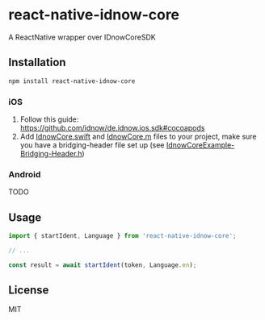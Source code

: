 # react-native-idnow-core

A ReactNative wrapper over IDnowCoreSDK

## Installation

```sh
npm install react-native-idnow-core
```

### iOS
1. Follow this guide: https://github.com/idnow/de.idnow.ios.sdk#cocoapods
2. Add [IdnowCore.swift](https://github.com/anjusiima/react-native-idnow-autoident/-/blob/master/example/ios/IdnowCore.swift) and [IdnowCore.m](https://github.com/anjusiima/react-native-idnow-autoident/-/blob/master/example/ios/IdnowCore.m) files to your project, make sure you have a bridging-header file set up (see [IdnowCoreExample-Bridging-Header.h](https://github.com/anjusiima/react-native-idnow-autoident/-/blob/master/example/ios/IdnowCoreExample-Bridging-Header.h))

### Android
TODO

## Usage

```js
import { startIdent, Language } from 'react-native-idnow-core';

// ...

const result = await startIdent(token, Language.en);
```

## License

MIT

